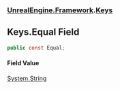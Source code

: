 ### [UnrealEngine.Framework](./UnrealEngine-Framework.md 'UnrealEngine.Framework').[Keys](./Keys.md 'UnrealEngine.Framework.Keys')
## Keys.Equal Field
  
```csharp
public const Equal;
```
#### Field Value
[System.String](https://docs.microsoft.com/en-us/dotnet/api/System.String 'System.String')  
